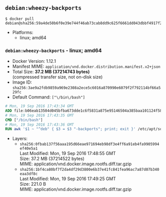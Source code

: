 ## `debian:wheezy-backports`

```console
$ docker pull debian@sha256:59a4de50b6f0e39e744f46ab73cab8dd9c625f6661dd043dbbf4917f21bb4f70
```

-	Platforms:
	-	linux; amd64

### `debian:wheezy-backports` - linux; amd64

-	Docker Version: 1.12.1
-	Manifest MIME: `application/vnd.docker.distribution.manifest.v2+json`
-	Total Size: **37.2 MB (37214743 bytes)**  
	(compressed transfer size, not on-disk size)
-	Image ID: `sha256:3ae9a2fdb9859a969e2308a2ece5c6016a870990e6079f2f792114bf66a529fc`
-	Default Command: `["\/bin\/bash"]`

```dockerfile
# Mon, 19 Sep 2016 17:43:34 GMT
ADD file:b06eab13504d045bfba673dde1c6f5831a875e95146504a385baa101124f58f5 in / 
# Mon, 19 Sep 2016 17:43:35 GMT
CMD ["/bin/bash"]
# Mon, 19 Sep 2016 17:43:36 GMT
RUN awk '$1 ~ "^deb" { $3 = $3 "-backports"; print; exit }' /etc/apt/sources.list > /etc/apt/sources.list.d/backports.list
```

-	Layers:
	-	`sha256:0fbab137f56aaa195d66eae971694eb98df3e4ff6a91eb4fa9905994ef40e5a1`  
		Last Modified: Mon, 19 Sep 2016 17:48:55 GMT  
		Size: 37.2 MB (37214522 bytes)  
		MIME: application/vnd.docker.image.rootfs.diff.tar.gzip
	-	`sha256:1bf4ca80bf7f2da4df29d3800e6b37e41fc841fea96ac7a87d07b340eaa3df8c`  
		Last Modified: Mon, 19 Sep 2016 17:49:25 GMT  
		Size: 221.0 B  
		MIME: application/vnd.docker.image.rootfs.diff.tar.gzip
